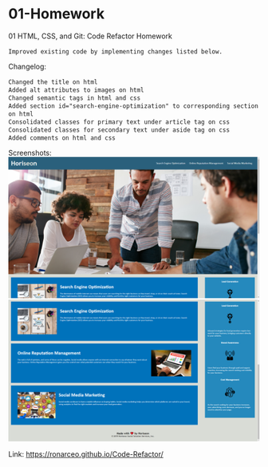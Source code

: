 # 01-Homework
01 HTML, CSS, and Git: Code Refactor Homework
```
Improved existing code by implementing changes listed below.
```
Changelog:

```
Changed the title on html
Added alt attributes to images on html
Changed semantic tags in html and css
Added section id="search-engine-optimization" to corresponding section on html
Consolidated classes for primary text under article tag on css
Consolidated classes for secondary text under aside tag on css
Added comments on html and css
```

Screenshots:
![screenshot of upper part of Horiseon webpage](./assets/images/screenshot1.png)
![screenshot of lower part of Horiseon webpage](./assets/images/screenshot2.png)

Link: https://ronarceo.github.io/Code-Refactor/
